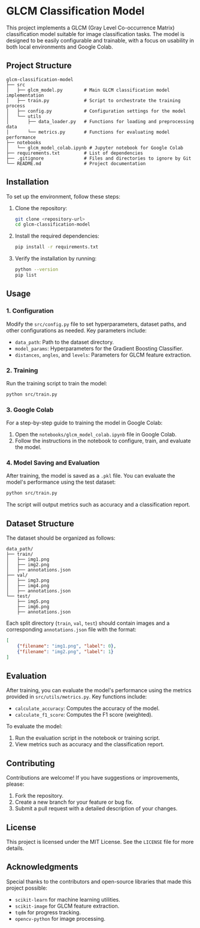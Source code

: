 # GLCM Classification Model

This project implements a GLCM (Gray Level Co-occurrence Matrix) classification model suitable for image classification tasks. The model is designed to be easily configurable and trainable, with a focus on usability in both local environments and Google Colab.

## Project Structure

```
glcm-classification-model
├── src
│   ├── glcm_model.py        # Main GLCM classification model implementation
│   ├── train.py             # Script to orchestrate the training process
│   ├── config.py            # Configuration settings for the model
│   └── utils
│       ├── data_loader.py   # Functions for loading and preprocessing data
│       └── metrics.py       # Functions for evaluating model performance
├── notebooks
│   └── glcm_model_colab.ipynb # Jupyter notebook for Google Colab
├── requirements.txt         # List of dependencies
├── .gitignore               # Files and directories to ignore by Git
└── README.md                # Project documentation
```

## Installation

To set up the environment, follow these steps:

1. Clone the repository:
   ```bash
   git clone <repository-url>
   cd glcm-classification-model
   ```

2. Install the required dependencies:
   ```bash
   pip install -r requirements.txt
   ```

3. Verify the installation by running:
   ```bash
   python --version
   pip list
   ```

## Usage

### 1. Configuration
Modify the `src/config.py` file to set hyperparameters, dataset paths, and other configurations as needed. Key parameters include:
- `data_path`: Path to the dataset directory.
- `model_params`: Hyperparameters for the Gradient Boosting Classifier.
- `distances`, `angles`, and `levels`: Parameters for GLCM feature extraction.

### 2. Training
Run the training script to train the model:
```bash
python src/train.py
```

### 3. Google Colab
For a step-by-step guide to training the model in Google Colab:
1. Open the `notebooks/glcm_model_colab.ipynb` file in Google Colab.
2. Follow the instructions in the notebook to configure, train, and evaluate the model.

### 4. Model Saving and Evaluation
After training, the model is saved as a `.pkl` file. You can evaluate the model's performance using the test dataset:
```bash
python src/train.py
```
The script will output metrics such as accuracy and a classification report.

## Dataset Structure

The dataset should be organized as follows:
```
data_path/
├── train/
│   ├── img1.png
│   ├── img2.png
│   ├── annotations.json
├── val/
│   ├── img3.png
│   ├── img4.png
│   ├── annotations.json
└── test/
    ├── img5.png
    ├── img6.png
    ├── annotations.json
```
Each split directory (`train`, `val`, `test`) should contain images and a corresponding `annotations.json` file with the format:
```json
[
    {"filename": "img1.png", "label": 0},
    {"filename": "img2.png", "label": 1}
]
```

## Evaluation

After training, you can evaluate the model's performance using the metrics provided in `src/utils/metrics.py`. Key functions include:
- `calculate_accuracy`: Computes the accuracy of the model.
- `calculate_f1_score`: Computes the F1 score (weighted).

To evaluate the model:
1. Run the evaluation script in the notebook or training script.
2. View metrics such as accuracy and the classification report.

## Contributing

Contributions are welcome! If you have suggestions or improvements, please:
1. Fork the repository.
2. Create a new branch for your feature or bug fix.
3. Submit a pull request with a detailed description of your changes.

## License

This project is licensed under the MIT License. See the `LICENSE` file for more details.

## Acknowledgments

Special thanks to the contributors and open-source libraries that made this project possible:
- `scikit-learn` for machine learning utilities.
- `scikit-image` for GLCM feature extraction.
- `tqdm` for progress tracking.
- `opencv-python` for image processing.
